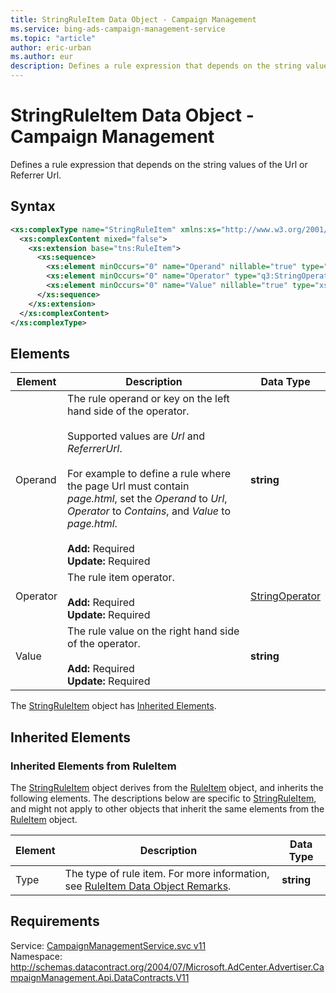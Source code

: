 ```yaml
---
title: StringRuleItem Data Object - Campaign Management
ms.service: bing-ads-campaign-management-service
ms.topic: "article"
author: eric-urban
ms.author: eur
description: Defines a rule expression that depends on the string values of the Url or Referrer Url.
---
```

# StringRuleItem Data Object - Campaign Management
Defines a rule expression that depends on the string values of the Url or Referrer Url.

## Syntax
```xml
<xs:complexType name="StringRuleItem" xmlns:xs="http://www.w3.org/2001/XMLSchema">
  <xs:complexContent mixed="false">
    <xs:extension base="tns:RuleItem">
      <xs:sequence>
        <xs:element minOccurs="0" name="Operand" nillable="true" type="xs:string" />
        <xs:element minOccurs="0" name="Operator" type="q3:StringOperator" xmlns:q3="https://bingads.microsoft.com/CampaignManagement/v11" />
        <xs:element minOccurs="0" name="Value" nillable="true" type="xs:string" />
      </xs:sequence>
    </xs:extension>
  </xs:complexContent>
</xs:complexType>
```

## <a name="elements"></a>Elements

|Element|Description|Data Type|
|-----------|---------------|-------------|
|<a name="operand"></a>Operand|The rule operand or key on the left hand side of the operator. <br/><br/>Supported values are *Url* and *ReferrerUrl*.<br/><br/>For example to define a rule where the page Url must contain *page.html*, set the *Operand* to *Url*, *Operator* to *Contains*, and *Value* to *page.html*.<br/><br/>**Add:** Required<br/>**Update:** Required|**string**|
|<a name="operator"></a>Operator|The rule item operator.<br/><br/>**Add:** Required<br/>**Update:** Required|[StringOperator](stringoperator.md)|
|<a name="value"></a>Value|The rule value on the right hand side of the operator.<br/><br/>**Add:** Required<br/>**Update:** Required|**string**|

The [StringRuleItem](stringruleitem.md) object has [Inherited Elements](#inheritedelements).

## <a name="inheritedelements"></a>Inherited Elements

### <a name="inheritedelementsruleitem"></a>Inherited Elements from RuleItem
The [StringRuleItem](stringruleitem.md) object derives from the [RuleItem](ruleitem.md) object, and inherits the following elements. The descriptions below are specific to [StringRuleItem](stringruleitem.md), and might not apply to other objects that inherit the same elements from the [RuleItem](ruleitem.md) object.  

|Element|Description|Data Type|
|-----------|---------------|-------------|
|<a name="type"></a>Type|The type of rule item. For more information, see [RuleItem Data Object Remarks](../campaign-management-service/ruleitem.md#remarks).|**string**|

## Requirements
Service: [CampaignManagementService.svc v11](https://campaign.api.bingads.microsoft.com/Api/Advertiser/CampaignManagement/v11/CampaignManagementService.svc)  
Namespace: http://schemas.datacontract.org/2004/07/Microsoft.AdCenter.Advertiser.CampaignManagement.Api.DataContracts.V11  


